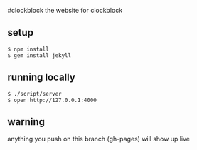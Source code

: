 #clockblock
the website for clockblock

## setup

    $ npm install
    $ gem install jekyll


## running locally

    $ ./script/server
    $ open http://127.0.0.1:4000

## warning

  anything you push on this branch (gh-pages) will show up live
